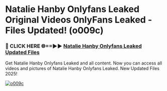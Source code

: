 # Natalie Hanby Onlyfans Leaked Original Videos 0nlyFans Leaked - Files Updated! (o009c)

<h3>🔴 CLICK HERE 🌐==►► <a href="https://tinyurl.com/2jnfzry5" rel="nofollow">Natalie Hanby Onlyfans Leaked Updated Files</a></h3>

Get Natalie Hanby Onlyfans Leaked and all content. Now you can access all videos and pictures of Natalie Hanby Onlyfans Leaked. New Updated Files 2025!

[![o009c](https://i.imgur.com/GyGTBgg.gif)](https://tinyurl.com/2jnfzry5)

